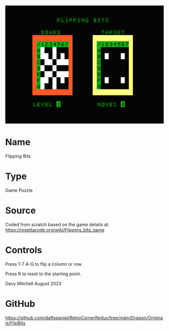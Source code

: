 ![Flip](screenshot.png)

# Name
Flipping Bits

# Type
Game Puzzle

# Source
Coded from scratch based on the game details at:
https://rosettacode.org/wiki/Flipping_bits_game

# Controls

Press 1-7 A-G to flip a column or row.

Press R to reset to the starting point.

Davy Mitchell August 2023

# GitHub
https://github.com/daftspaniel/RetroCornerRedux/tree/main/Dragon/Originals/FlipBits

